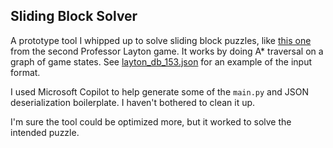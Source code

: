 ## Sliding Block Solver
A prototype tool I whipped up to solve sliding block puzzles, like [this one](https://layton.fandom.com/wiki/Puzzle:The_Diabolical_Box) from the second Professor Layton game. It works by doing A* traversal on a graph of game states. See [layton_db_153.json](layton_db_153.json) for an example of the input format.

I used Microsoft Copilot to help generate some of the `main.py` and JSON deserialization boilerplate. I haven't bothered to clean it up.

I'm sure the tool could be optimized more, but it worked to solve the intended puzzle.
